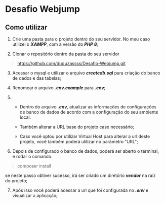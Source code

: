 # Desafio Webjump

## Como utilizar

1. Crie uma pasta para o projeto dentro do seu servidor. No meu caso utilizei o **_XAMPP_**, com a versão do **_PHP 8_**;

2. Clonar o repositório dentro da pasta do seu servidor
> https://github.com/duduzassss/Desafio-Webjump.git

3. Acessar o mysql e utilizar o arquivo **_createdb.sql_** para criação do banco de dados e das tabelas;

4. Renomear o arquivo **_.env.example_** para **_.env_**;

5. 
    * Dentro do arquivo **_.env_**, atualizar as informações de configurações de banco de dados de acordo com a configuração do seu ambiente local. 
    
    * Também alterar a URL base do projeto caso necessário;

    * Caso você optou por utilizar Virtual Host para alterar a url deste projeto, você também poderá utilizar no parâmetro "URL";

6. Depois de configurado o banco de dados, poderá ser aberto o terminal, e rodar o comando
> composer install

se neste passo obtiver sucesso, irá ser criado um diretório **_vendor_** na raiz do projeto;

7. Após isso você poderá acessar a url que foi configurada no **_.env_** e visualizar a aplicação;
